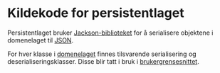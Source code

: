 # Kildekode for persistentlaget

Persistentlaget bruker [Jackson-biblioteket](http://github.com/FasterXML/Jackson) for å serialisere objektene i domenelaget til [JSON](https://www.json.org/json-en.html). 

For hver klasse i [domenelaget](../core/) finnes tilsvarende serialisering og deserialiseringsklasser. Disse blir tatt i bruk i [brukergrensesnittet](../ui).